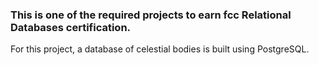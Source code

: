 ### This is one of the required projects to earn fcc Relational Databases certification.

For this project, a database of celestial bodies is built using PostgreSQL.
